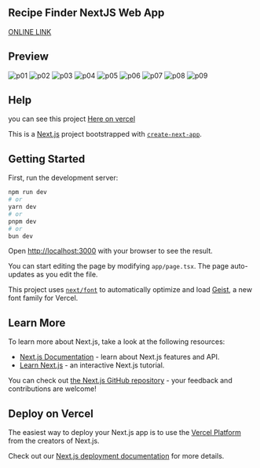 ## Recipe Finder NextJS Web App

[ONLINE LINK](https://recipe-finder-six-bay.vercel.app/)

## Preview

![p01](https://raw.githubusercontent.com/amir9877h/Recipe-Finder/refs/heads/main/public/p01.png)
![p02](https://raw.githubusercontent.com/amir9877h/Recipe-Finder/refs/heads/main/public/p02.png)
![p03](https://raw.githubusercontent.com/amir9877h/Recipe-Finder/refs/heads/main/public/p03.png)
![p04](https://raw.githubusercontent.com/amir9877h/Recipe-Finder/refs/heads/main/public/p04.png)
![p05](https://raw.githubusercontent.com/amir9877h/Recipe-Finder/refs/heads/main/public/p05.png)
![p06](https://raw.githubusercontent.com/amir9877h/Recipe-Finder/refs/heads/main/public/p06.png)
![p07](https://raw.githubusercontent.com/amir9877h/Recipe-Finder/refs/heads/main/public/p07.png)
![p08](https://raw.githubusercontent.com/amir9877h/Recipe-Finder/refs/heads/main/public/p08.png)
![p09](https://raw.githubusercontent.com/amir9877h/Recipe-Finder/refs/heads/main/public/p09.png)

## Help

you can see this project [Here on vercel](https://recipe-finder-six-bay.vercel.app/)

This is a [Next.js](https://nextjs.org) project bootstrapped with [`create-next-app`](https://nextjs.org/docs/app/api-reference/cli/create-next-app).

## Getting Started

First, run the development server:

```bash
npm run dev
# or
yarn dev
# or
pnpm dev
# or
bun dev
```

Open [http://localhost:3000](http://localhost:3000) with your browser to see the result.

You can start editing the page by modifying `app/page.tsx`. The page auto-updates as you edit the file.

This project uses [`next/font`](https://nextjs.org/docs/app/building-your-application/optimizing/fonts) to automatically optimize and load [Geist](https://vercel.com/font), a new font family for Vercel.

## Learn More

To learn more about Next.js, take a look at the following resources:

- [Next.js Documentation](https://nextjs.org/docs) - learn about Next.js features and API.
- [Learn Next.js](https://nextjs.org/learn) - an interactive Next.js tutorial.

You can check out [the Next.js GitHub repository](https://github.com/vercel/next.js) - your feedback and contributions are welcome!

## Deploy on Vercel

The easiest way to deploy your Next.js app is to use the [Vercel Platform](https://vercel.com/new?utm_medium=default-template&filter=next.js&utm_source=create-next-app&utm_campaign=create-next-app-readme) from the creators of Next.js.

Check out our [Next.js deployment documentation](https://nextjs.org/docs/app/building-your-application/deploying) for more details.
